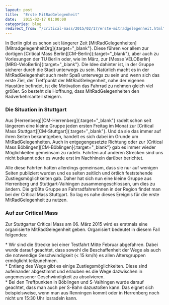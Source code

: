 ```yaml
---
layout: post
title:  "Erste MitRadGelegenheit"
date:   2015-02-17 01:00:00
categories: blog
redirect_from: "/critical-mass/2015/02/17/erste-mitradgelegenheit.html"
---
```


<div class="text-columns" markdown='1'>
In Berlin gibt es schon seit längerer Zeit [MitRadGelegenheiten][MitradgelegenheitOrg]{:target="_blank"}.  Diese führen vor allem zur dortigen [Critical Mass Berlin][CM-Berlin]{:target="_blank"}, aber auch zu Vorlesungen der TU Berlin oder, wie im März, zur [Messe VELOBerlin][MRG-VeloBerlin]{:target="_blank"}.  Die Idee dahinter ist, in der Gruppe sicherer durch die Stadt unterwegs zu sein.  Natürlich macht es in der MitRadGelegenheit auch mehr Spaß unterwegs zu sein und wenn sich das erste Ziel, der Treffpunkt der MitRadGelegenheit, nahe der eigenen Haustüre befindet, ist die Motivation das Fahrrad zu nehmen gleich viel größer.  So besteht die Hoffnung, dass MitRadGelegenheiten den Radverkehrsanteil steigern.
</div>

### Die Situation in Stuttgart

<div class="text-columns" markdown='1'>
Aus [Herrenberg][CM-Herrenberg]{:target="_blank"} radelt schon seit längerem eine kleine Gruppe jeden ersten Freitag im Monat zur [Critical Mass Stuttgart][CM-Stuttgart]{:target="_blank"}.  Und da sie das immer auf ihren Seiten bekanntgeben, handelt es sich dabei im Grunde um MitRadGelegenheiten.  Auch in entgegengesetzte Richtung oder zur [Critical Mass Böblingen][CM-Böblingen]{:target="_blank"} gab es immer wieder Möglichkeiten gemeinsam zu radeln.  Fahrten auf anderen Strecken sind uns nicht bekannt oder es wurde erst im Nachhinein darüber berichtet.

Alle diese Fahrten hatten allerdings gemeinsam, dass sie nur auf wenigen Seiten publiziert wurden und es selten zeitlich und örtlich feststehende Zustiegsmöglichkeiten gab.  Daher hat sich nun eine kleine Gruppe aus Herrenberg und Stuttgart-Vaihingen zusammengeschlossen, um dies zu ändern.  Die größte Gruppe an FahrradfahrerInnen in der Region findet man bei der Critical Mass Stuttgart.  So lag es nahe dieses Ereignis für die erste MitRadGelegenheit zu nutzen.
</div>

### Auf zur Critical Mass

Zur Stuttgarter Critical Mass am 06.&nbsp;März 2015 wird es erstmals eine organisierte MitRadGelegenheit geben.  Organisiert bedeutet in diesem Fall folgendes:

<div class="row">
<div class="col-xs-12 col-md-4" markdown='1'>
* Wir sind die Strecke bei einer Testfahrt Mitte Februar abgefahren.  Dabei wurde darauf geachtet, dass sowohl die Beschaffenheit der Wege als auch die notwendige Geschwindigkeit (<&nbsp;15&nbsp;km/h) es allen Altersgruppen ermöglicht teilzunehmen.
</div>

<div class="col-xs-12 col-md-4" markdown='1'>
* Entlang des Wegs gibt es einige Zustiegsmöglichkeiten.  Diese sind aufeinander abgestimmt und erlauben es die Wege dazwischen in angemessener Geschwindigkeit zu absolvieren.
</div>

<div class="col-xs-12 col-md-4" markdown='1'>
* Bei den Treffpunkten in Böblingen und S-Vaihingen wurde darauf geachtet, dass man auch per S-Bahn dazustoßen kann.  Das eignet sich beispielsweise, wenn man aus Renningen kommt oder in Herrenberg noch nicht um 15:30 Uhr losradeln kann.
</div>
</div>




[MitradgelegenheitOrg]: http://mitradgelegenheit.org/
[CM-Berlin]:            http://criticalmass-berlin.org/
[MRG-VeloBerlin]:       https://www.facebook.com/events/1593171290921295/
[CM-Herrenberg]:        https://criticalmassherrenberg.wordpress.com/
[CM-Stuttgart]:         https://criticalmassstuttgart.wordpress.com/
[CM-Böblingen]:         http://www.radeln-in-bb.de/category/critical-mass/
